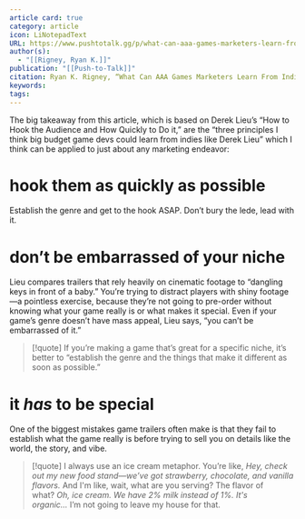 ```yaml
---
article card: true
category: article
icon: LiNotepadText
URL: https://www.pushtotalk.gg/p/what-can-aaa-games-marketers-learn-from-indies
author(s):
  - "[[Rigney, Ryan K.]]"
publication: "[[Push-to-Talk]]"
citation: Ryan K. Rigney, “What Can AAA Games Marketers Learn From Indies?,” Push to Talk (blog), March 7, 2025, https://www.pushtotalk.gg/p/what-can-aaa-games-marketers-learn-from-indies.
keywords: 
tags:
---
```


The big takeaway from this article, which is based on Derek Lieu’s “How to Hook the Audience and How Quickly to Do it,” are the “three principles I think big budget game devs could learn from indies like Derek Lieu” which I think can be applied to just about any marketing endeavor:

# hook them as quickly as possible
Establish the genre and get to the hook ASAP. Don’t bury the lede, lead with it.

# don’t be embarrassed of your niche
Lieu compares trailers that rely heavily on cinematic footage to “dangling keys in front of a baby.” You’re trying to distract players with shiny footage—a pointless exercise, because they’re not going to pre-order without knowing what your game really is or what makes it special. Even if your game’s genre doesn’t have mass appeal, Lieu says, “you can’t be embarrassed of it.”

> [!quote]
> If you’re making a game that’s great for a specific niche, it’s better to “establish the genre and the things that make it different as soon as possible.”

# it *has* to be special
One of the biggest mistakes game trailers often make is that they fail to establish what the game really is before trying to sell you on details like the world, the story, and vibe.

> [!quote]
> I always use an ice cream metaphor. You’re like, _Hey, check out my new food stand—we’ve got strawberry, chocolate, and vanilla flavors._ And I'm like, wait, what are you serving? The flavor of what? _Oh, ice cream._ _We have 2% milk instead of 1%._ _It's organic…_ I’m not going to leave my house for that.





